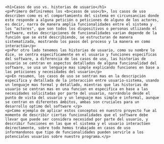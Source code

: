 <!DOCTYPE html>
<html lang="es">

<body>

    <h1>Casos de uso vs. historias de usuario</h1>
    <p>Primero definiremos los <b>casos de uso</b>, los casos de uso describen como es el comportamiento del sistema en circunsancias donde este responde a alguna petición o peticiones de alguno de los actores, es decir, narra de manera amplia funcionalidades entre el sistema y los "actores", que son todos los dispositivos o personas utlizando el software, estas descripciones de funcionalidades varian depende de la función que se esté describiendo, se estructuran de manera sistematizada, mostrando los pasos del proceso y la manera en como interactúa</p>
    <p>Por otro lado tenemos las historias de usuario, como su nombre lo dice, se centra especificamente en el usuario y funciones especificas del software, a diferencia de los casos de uso, las historias de usuario se centran en aspectos detallados de alguna funcionalidad del software, se usa un lenguaje mas simple explicando funciones en base a las peticiones y necesidades del usuario</p>
    <p>En resumen, los casos de uso se sentran mas en la descripción especifica y detallada de la interacción entre usuario-sistema, usando un lenguaje mas formal y detallado, mientras que las historias de usuario se centran mas en una funcion en especifica en base a las necesidades solicitadas por parte del usuario, narrándolo desde el punto de vista del usuario y un lenguaje mas simple e informal, aunque se centran en diferentes ámbitos, ambas son cruciales para un desarrollo optimo del software </p>
    <p>Como ejemplo de aplicar estos conceptos en nuestro proyecto fue al momento de describir ciertas funcionalidades que el software debe llevar que puede ser considera necesidad por parte del usuario, y describir funciones en las que el sistema y el usuario interactúen deirectamente, sobre todo hemos trabajado en casos de uso informandonos que tipo de funcionalidades pueden servirle a los potenciales usuarios sobre nuestro programa.</p>

</body>
</html>
